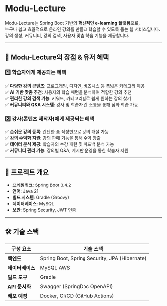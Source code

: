 # Modu-Lecture


Modu-Lecture는 Spring Boot 기반의 **혁신적인 e-learning 플랫폼**으로,  
누구나 쉽고 효율적으로 온라인 강의를 만들고 학습할 수 있도록 돕는 웹 서비스입니다.  
강의 생성, 커뮤니티, 강의 검색, 사용자 맞춤 학습 기능을 제공합니다.

---

## 🌟 Modu-Lecture의 장점 & 유저 혜택

### **1️⃣ 학습자에게 제공되는 혜택**
✅ **다양한 강의 콘텐츠**: 프로그래밍, 디자인, 비즈니스 등 폭넓은 카테고리 제공  
✅ **AI 기반 맞춤 추천**: 사용자의 학습 패턴을 분석하여 적합한 강의 추천  
✅ **편리한 강의 검색 기능**: 키워드, 카테고리별로 쉽게 원하는 강의 찾기  
✅ **커뮤니티와 Q&A 시스템**: 강사 및 학습자 간 소통을 통해 심화 학습 가능  

### **2️⃣ 강사(콘텐츠 제작자)에게 제공되는 혜택**
✅ **손쉬운 강의 등록**: 간단한 폼 작성만으로 강의 개설 가능  
✅ **강의 수익화 지원**: 강의 판매 기능을 통해 수익 창출  
✅ **데이터 분석 제공**: 학습자의 수강 패턴 및 피드백 분석 가능  
✅ **커뮤니티 관리 기능**: 강의별 Q&A, 게시판 운영을 통한 학습자 지원  

---

## 🚀 프로젝트 개요
- **프레임워크**: Spring Boot 3.4.2
- **언어**: Java 21
- **빌드 시스템**: Gradle (Groovy)
- **데이터베이스**: MySQL
- **보안**: Spring Security, JWT 인증

---

## 🛠️ 기술 스택
| 구성 요소         | 기술 스택 |
|----------------|----------------------------------------|
| **백엔드**     | Spring Boot, Spring Security, JPA (Hibernate) |
| **데이터베이스** | MySQL  AWS |
| **빌드 도구**   | Gradle |
| **API 문서화** | Swagger (SpringDoc OpenAPI) |
| **배포 예정**   | Docker, CI/CD (GitHub Actions) |




